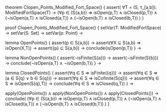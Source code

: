 theorem Clopen_Points_Modified_Fort_Space() {
  assert(
    ∀T = (S, τ_[a,b]): ModifiedFortSpace(T) →
    (∀p ∈ (S\{a,b}) ⇒ isOpen(p,T) ∧ isClosed(p,T)) ∧
    (¬isOpen(a,T) ∧ isClosed(a,T)) ∧
    (¬isOpen(b,T) ∧ isClosed(b,T))
  )
}

proof Clopen_Points_Modified_Fort_Space() {
  setVar(T: ModifiedFortSpace) →
  setVar(S: Set) →
  setVar(p: Point) →

  lemma OpenPoints() {
    assert(p ∈ S\{a,b}) →
    assert(∀X ⊆ S\{a,b} ⇒ isOpen(X,T)) →
    assert({p} ⊆ S\{a,b}) →
    conclude(isOpen(p,T))
  } →

  lemma NonOpenPoints() {
    assert(¬isFinite(S\{a})) →
    assert(¬isFinite(S\{b})) →
    conclude(¬isOpen(a,T) ∧ ¬isOpen(b,T))
  } →

  lemma ClosedPoints() {
    assert(∀q ∈ S ⇒ isFinite({q})) →
    assert(∀q ∈ S ⇒ (a ∈ S\{q} ∨ b ∈ S\{q})) →
    assert(∀q ∈ S ⇒ isCofinite(S\{q})) →
    assert(∀q ∈ S ⇒ isOpen(S\{q},T)) →
    conclude(∀q ∈ S ⇒ isClosed(q,T))
  } →

  apply(OpenPoints()) ∧
  apply(NonOpenPoints()) ∧
  apply(ClosedPoints()) →
  conclude(
    (∀p ∈ (S\{a,b}) ⇒ isOpen(p,T) ∧ isClosed(p,T)) ∧
    (¬isOpen(a,T) ∧ isClosed(a,T)) ∧
    (¬isOpen(b,T) ∧ isClosed(b,T))
  )
}